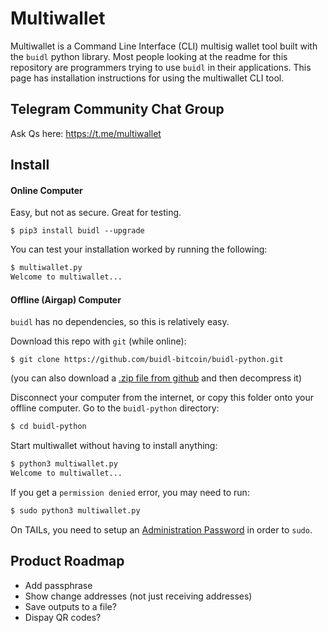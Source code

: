# Multiwallet

Multiwallet is a Command Line Interface (CLI) multisig wallet tool built with the `buidl` python library.
Most people looking at the readme for this repository are programmers trying to use `buidl` in their applications.
This page has installation instructions for using the multiwallet CLI tool.

## Telegram Community Chat Group
Ask Qs here: 
<https://t.me/multiwallet>

## Install

#### Online Computer

Easy, but not as secure.
Great for testing.

```
$ pip3 install buidl --upgrade
```

You can test your installation worked by running the following:
```bash
$ multiwallet.py
Welcome to multiwallet...
```

#### Offline (Airgap) Computer
`buidl` has no dependencies, so this is relatively easy.

Download this repo with `git` (while online):
```
$ git clone https://github.com/buidl-bitcoin/buidl-python.git
```
(you can also download a [.zip file from github](https://github.com/buidl-bitcoin/buidl-python/archive/main.zip) and then decompress it)

Disconnect your computer from the internet, or copy this folder onto your offline computer.
Go to the `buidl-python` directory:
```bash
$ cd buidl-python
```

Start multiwallet without having to install anything:
```bash
$ python3 multiwallet.py
Welcome to multiwallet...
```

If you get a `permission denied` error, you may need to run:
```bash
$ sudo python3 multiwallet.py
```

On TAILs, you need to setup an [Administration Password](https://tails.boum.org/doc/first_steps/welcome_screen/administration_password/) in order to `sudo`.

## Product Roadmap

* Add passphrase
* Show change addresses (not just receiving addresses)
* Save outputs to a file?
* Dispay QR codes?
